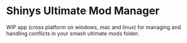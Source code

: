 # Shinys Ultimate Mod Manager

 WIP app (cross platform on windows, mac and linux) for managing and handling conflicts in your smash ultimate mods folder.
